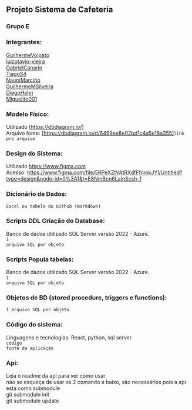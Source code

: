 ## Projeto Sistema de Cafeteria

### Grupo E

### Integrantes:
[GuilhermeVolpato](https://github.com/GuilhermeVolpato)<br>
[luizotavio-vieira](https://github.com/luizotavio-vieira)<br>
[GabrielCanarin](https://github.com/GabrielCanarin)<br>
[TiagoS4](https://github.com/TiagoS4)<br>
[NaumMarcirio](https://github.com/NaumMarcirio)<br>
[GuilhermeMSilveira](https://github.com/GuilhermeMSilveira)<br>
[DiegoHahn](https://github.com/DiegoHahn)<br>
[Miguelito001](https://github/Miguelito001)

### Modelo Físico:
Utilizado [https://dbdiagram.io/]<br>
Arquivo fonte: [https://dbdiagram.io/d/6499ee8e02bd1c4a5e18a355]<code>link pro arquivo</code><br>
  
### Design do Sistema:
Utilizado https://www.figma.com<br>
Acesso: https://www.figma.com/file/5RPeXZtVAtRXdfFfnmkJYI/Untitled?type=design&node-id=0%3A1&t=E8NmBcn6LaInScsh-1  


### Dicionário de Dados:
<code>Excel ou tabela do Github (markdown)</code>

### Scripts DDL Criação do Database:
Banco de dados utilizado SQL Server versão 2022 - Azure.<br>
<code>1 arquivo SQL por objeto</code>

### Scripts Popula tabelas:
Banco de dados utilizado SQL Server versão 2022 - Azure.<br>
<code>1 arquivo SQL por objeto</code>

### Objetos de BD (stored procedure, triggers e functions):
<code>1 arquivo SQL por objeto</code>
  
### Código do sistema:
Linguagens e tecnologias: React, python, sql server.<br>
<code>código fonte da aplicação</code>

### Api:
Leia o readme da api para ver como usar<br>
não se esqueça de usar os 2 comando a baixo, são necessários pois a api esta como submodule<br>
git submodule init<br>
git submodule update
